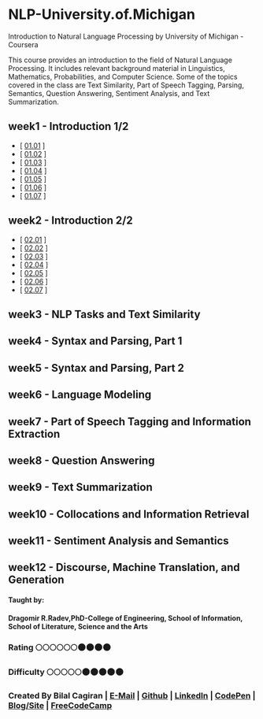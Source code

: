 # NLP-University.of.Michigan
Introduction to Natural Language Processing by University of Michigan - Coursera

This course provides an introduction to the field of Natural Language Processing. It includes relevant background material in Linguistics, Mathematics, Probabilities, and Computer Science. Some of the topics covered in the class are Text Similarity, Part of Speech Tagging, Parsing, Semantics, Question Answering, Sentiment Analysis, and Text Summarization.

## week1 - Introduction 1/2
* [ [01.01](http://web.eecs.umich.edu/~radev/coursera-slides/nlpintro_co3_01.01_DR_Edit.pdf) ]
* [ [01.02](http://web.eecs.umich.edu/~radev/coursera-slides/nlpintro_co3_01.02_DR_Edit.pdf) ]
* [ [01.03](http://web.eecs.umich.edu/~radev/coursera-slides/nlpintro_co3_01.03_DR_Edit.pdf) ]
* [ [01.04](http://web.eecs.umich.edu/~radev/coursera-slides/nlpintro_co3_01.04_DR_Edit.pdf) ]
* [ [01.05](http://web.eecs.umich.edu/~radev/coursera-slides/nlpintro_co3_01.05_DR_Edit.pdf) ]
* [ [01.06](http://web.eecs.umich.edu/~radev/coursera-slides/nlpintro_co3_01.06_DR_Edit.pdf) ]
* [ [01.07](http://web.eecs.umich.edu/~radev/coursera-slides/nlpintro_co3_01.07_DR_Edit.pdf) ]

## week2 - Introduction 2/2
* [ [02.01]() ]
* [ [02.02]() ]
* [ [02.03]() ]
* [ [02.04]() ]
* [ [02.05]() ]
* [ [02.06]() ]
* [ [02.07]() ]

## week3 - NLP Tasks and Text Similarity

## week4 - Syntax and Parsing, Part 1

## week5 - Syntax and Parsing, Part 2

## week6 - Language Modeling

## week7 - Part of Speech Tagging and Information Extraction

## week8 - Question Answering

## week9 - Text Summarization

## week10 - Collocations and Information Retrieval

## week11 - Sentiment Analysis and Semantics

## week12 - Discourse, Machine Translation, and Generation


#### Taught by: 
#### Dragomir R.Radev,PhD-College of Engineering, School of Information, School of Literature, Science and the Arts

### Rating :full_moon::full_moon::full_moon::full_moon::full_moon::full_moon::new_moon::new_moon::new_moon::new_moon:
### Difficulty :full_moon::full_moon::full_moon::full_moon::full_moon::new_moon::new_moon::new_moon::new_moon::new_moon:

### Created By Bilal Cagiran | [E-Mail](mailto:bcagiran@hotmail.com) | [Github](https://github.com/extwiii/) | [LinkedIn](https://linkedin.com/in/bilalcagiran) | [CodePen](http://codepen.io/extwiii/) | [Blog/Site](http://bilalcagiran.com) | [FreeCodeCamp](https://www.freecodecamp.com/extwiii) 
